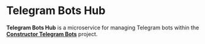 # Telegram Bots Hub
**Telegram Bots Hub** is a microservice for managing Telegram bots within the [**Constructor Telegram Bots**](https://github.com/EXG1O/Constructor-Telegram-Bots) project.
